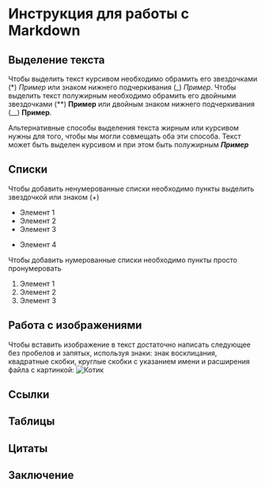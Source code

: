 #  Инструкция для работы с Markdown

## Выделение текста
Чтобы выделить текст курсивом необходимо обрамить его звездочками (*) *Пример* или знаком нижнего подчеркивания (_) _Пример_.
Чтобы выделить текст полужирным необходимо обрамить его двойными звездочками (**) **Пример** или двойным знаком нижнего подчеркивания (__) __Пример__.

Альтернативные способы выделения текста жирным или курсивом нужны для того, чтобы мы могли совмещать оба эти способа. Текст может быть выделен курсивом и при этом быть полужирным _**Пример**_


## Списки
Чтобы добавить ненумерованные списки необходимо пункты выделить звездочкой или знаком (+)
* Элемент 1
* Элемент 2
* Элемент 3
+ Элемент 4


Чтобы добавить нумерованные списки необходимо пункты просто пронумеровать
1. Элемент 1
2. Элемент 2
3. Элемент 3

## Работа с изображениями
Чтобы вставить изображение в текст достаточно написать следующее без пробелов и запятых, используя знаки: знак восклицания, квадратные скобки, круглые скобки с указанием имени и расширения файла с картинкой: 
![Котик](image.jpg)

## Ссылки

## Таблицы

## Цитаты

## Заключение